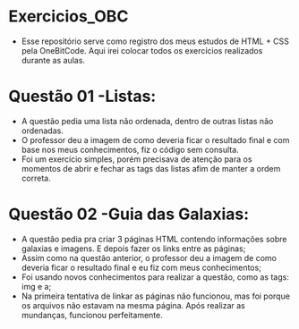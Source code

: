 # Exercicios_OBC
* Esse repositório serve como registro dos meus estudos de HTML + CSS pela OneBitCode. Aqui irei colocar todos os exercícios realizados durante as aulas.

# Questão 01 -Listas:
* A questão pedia uma lista não ordenada, dentro de outras listas não ordenadas. 
* O professor deu a imagem de como deveria ficar o resultado final e com base nos meus conhecimentos, fiz o código sem consulta. 
* Foi um exercício simples, porém precisava de atenção para os momentos de abrir e fechar as tags das listas afim de manter a ordem correta.

# Questão 02 -Guia das Galaxias:
* A questão pedia pra criar 3 páginas HTML contendo informações sobre galaxias e imagens. E depois fazer os links entre as páginas; 
* Assim como na questão anterior, o professor deu a imagem de como deveria ficar o resultado final e eu fiz com meus conhecimentos;
* Foi usando novos conhecimentos para realizar a questão, como as tags: img e a;
* Na primeira tentativa de linkar as páginas não funcionou, mas foi porque os arquivos não estavam na mesma página. Após realizar as mundanças, funcionou perfeitamente.
